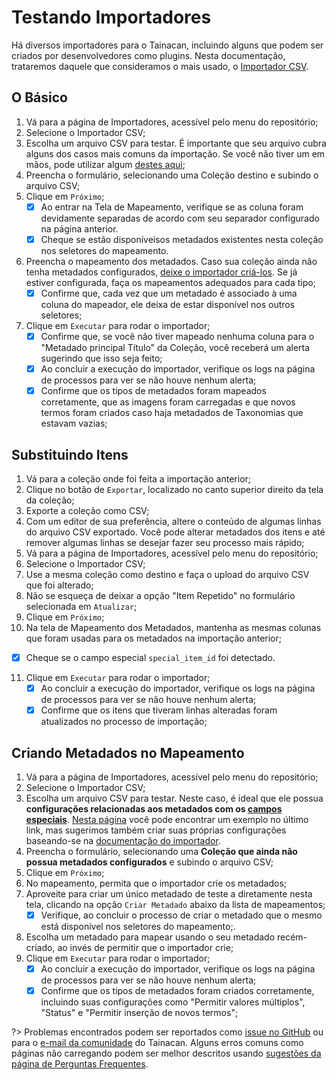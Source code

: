# Testando Importadores

Há diversos importadores para o Tainacan, incluindo alguns que podem ser criados por desenvolvedores como plugins. Nesta documentação, trataremos daquele que consideramos o mais usado, o [Importador CSV](/pt-br/importers.md#importador-csv-items).

## O Básico

1. Vá para a página de Importadores, acessível pelo menu do repositório;
2. Selecione o Importador CSV;
3. Escolha um arquivo CSV para testar. É importante que seu arquivo cubra alguns dos casos mais comuns da importação. Se você não tiver um em mãos, pode utilizar algum [destes aqui](http://oficinas.tainacan.org/ ':ignore');
4. Preencha o formulário, selecionando uma Coleção destino e subindo o arquivo CSV;
5. Clique em `Próximo`;
   - [x] Ao entrar na Tela de Mapeamento, verifique se as coluna foram devidamente separadas de acordo com seu separador configurado na página anterior.
   - [x] Cheque se estão disponíveisos metadados existentes nesta coleção nos seletores do mapeamento.  
6. Preencha o mapeamento dos metadados. Caso sua coleção ainda não tenha metadados configurados, [deixe o importador criá-los](#criando-metadados-no-mapeamento). Se já estiver configurada, faça os mapeamentos adequados para cada tipo;
   - [x] Confirme que, cada vez que um metadado é associado à uma coluna do mapeador, ele deixa de estar disponível nos outros seletores;  
7. Clique em `Executar` para rodar o importador;
   - [x] Confirme que, se você não tiver mapeado nenhuma coluna para o "Metadado principal Título" da Coleção, você receberá um alerta sugerindo que isso seja feito;
   - [x] Ao concluir a execução do importador, verifique os logs na página de processos para ver se não houve nenhum alerta;
   - [x] Confirme que os tipos de metadados foram mapeados corretamente, que as imagens foram carregadas e que novos termos foram criados caso haja metadados de Taxonomias que estavam vazias;

## Substituindo Itens

1. Vá para a coleção onde foi feita a importação anterior;
2. Clique no botão de `Exportar`, localizado no canto superior direito da tela da coleção;
3. Exporte a coleção como CSV;
4. Com um editor de sua preferência, altere o conteúdo de algumas linhas do arquivo CSV exportado. Você pode alterar metadados dos itens e até remover algumas linhas se desejar fazer seu processo mais rápido;
5. Vá para a página de Importadores, acessível pelo menu do repositório;
6. Selecione o Importador CSV;
7. Use a mesma coleção como destino e faça o upload do arquivo CSV que foi alterado;
8. Não se esqueça de deixar a opção "Item Repetido" no formulário selecionada em `Atualizar`;
9. Clique em `Próximo`; 
10. Na tela de Mapeamento dos Metadados, mantenha as mesmas colunas que foram usadas para os metadados na importação anterior;
   - [x] Cheque se o campo especial `special_item_id` foi detectado. 
11. Clique em `Executar` para rodar o importador;
    - [x] Ao concluir a execução do importador, verifique os logs na página de processos para ver se não houve nenhum alerta;
    - [x] Confirme que os itens que tiveram linhas alteradas foram atualizados no processo de importação;

## Criando Metadados no Mapeamento

1. Vá para a página de Importadores, acessível pelo menu do repositório;
2. Selecione o Importador CSV;
3. Escolha um arquivo CSV para testar. Neste caso, é ideal que ele possua **configurações relacionadas aos metadados com os [campos especiais](/pt-br/importers#colunas-especiais)**. [Nesta página](http://oficinas.tainacan.org/) você pode encontrar um exemplo no último link, mas sugerimos também criar suas próprias configurações baseando-se na [documentação do importador](/pt-br/importers#criar-metadados-automaticamente).
4. Preencha o formulário, selecionando uma **Coleção que ainda não possua metadados configurados** e subindo o arquivo CSV;
5. Clique em `Próximo`;
6. No mapeamento, permita que o importador crie os metadados;
7. Aproveite para criar um único metadado de teste a diretamente nesta tela, clicando na opção `Criar Metadado` abaixo da lista de mapeamentos;
   - [x] Verifique, ao concluir o processo de criar o metadado que o mesmo está disponível nos seletores do mapeamento;.
8. Escolha um metadado para mapear usando o seu metadado recém-criado, ao invés de permitir que o importador crie;
9. Clique em `Executar` para rodar o importador;
   - [x] Ao concluir a execução do importador, verifique os logs na página de processos para ver se não houve nenhum alerta;
   - [x] Confirme que os tipos de metadados foram criados corretamente, incluindo suas configurações como "Permitir valores múltiplos", "Status" e "Permitir inserção de novos termos";

?> Problemas encontrados podem ser reportados como [issue no GitHub](https://github.com/tainacan/tainacan/issues ':ignore') ou para o [e-mail da comunidade](mailto:tainacan@lists.riseup.net ':ignore') do Tainacan. Alguns erros comuns como páginas não carregando podem ser melhor descritos usando [sugestões da página de Perguntas Frequentes](/pt-br/faq#acho-que-encontrei-um-erro-como-devo-proceder).